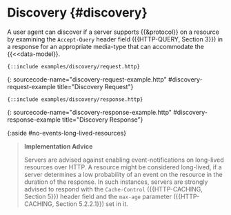 # Discovery {#discovery}

A user agent can discover if a server supports {{&protocol}} on a resource by examining the `Accept-Query` header field ({{HTTP-QUERY, Section 3}}) in a response for an appropriate media-type that can accommodate the {{<<data-model}}.

~~~ http-message
{::include examples/discovery/request.http}
~~~
{: sourcecode-name="discovery-request-example.http" #discovery-request-example title="Discovery Request"}

~~~ http-message
{::include examples/discovery/response.http}
~~~
{: sourcecode-name="discovery-response-example.http" #discovery-response-example title="Discovery Response"}

{:aside #no-events-long-lived-resources}
> **Implementation Advice**
>
> Servers are advised against enabling event-notifications on long-lived resources over HTTP. A resource might be considered long-lived, if a server determines a low probability of an event on the resource in the duration of the response. In such instances, servers are strongly advised to respond with the `Cache-Control` ({{HTTP-CACHING, Section 5}}) header field and the `max-age` parameter ({{HTTP-CACHING, Section 5.2.2.1}}) set in it.
